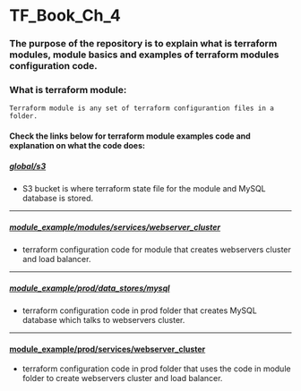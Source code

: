 # TF_Book_Ch_4

### The purpose of the repository is to explain what is terraform modules, module basics and examples of terraform modules configuration code.

### What is terraform module:

```
Terraform module is any set of terraform configurantion files in a folder. 
```

#### Check the links below for terraform module examples code and explanation on what the code does:
 
 ##### [global/s3](https://github.com/nikcbg/TF_Book_Ch_4/tree/master/global/s3)
 - S3 bucket is where terraform state file for the module and MySQL database is stored. 
--------------------------------------------------------------------------------------------------------
 ##### [module_example/modules/services/webserver_cluster](https://github.com/nikcbg/TF_Book_Ch_4/tree/master/module_example/modules/services/webserver_cluster)
 - terraform configuration code for module that creates webservers cluster and load balancer.
------------------------------------------------------------------------------------------------------------------
 ##### [module_example/prod/data_stores/mysql](https://github.com/nikcbg/TF_Book_Ch_4/tree/master/module_example/prod/data_stores/mysql)
 - terraform configuration code in prod folder that creates MySQL database which talks to webservers cluster.
------------------------------------------------------------------------------------------------------
 #### [module_example/prod/services/webserver_cluster](https://github.com/nikcbg/TF_Book_Ch_4/tree/master/module_example/prod/services/webserver_cluster)
 - terraform configuration code in prod folder that uses the code in module folder to create webservers cluster and load balancer.
 
 
      
  
